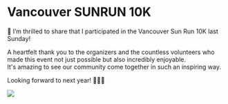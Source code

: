 # Vancouver SUNRUN 10K

🎉 I’m thrilled to share that I participated in the Vancouver Sun Run 10K last Sunday! <br>

A heartfelt thank you to the organizers and the countless volunteers who made this event not just possible but also incredibly enjoyable. <br>
It's amazing to see our community come together in such an inspiring way. <br>

Looking forward to next year! 🏃‍♂️🌞 <br>

<img src="https://github.com/hul08/hul08.github.io/assets/79688638/ff681a4e-0b65-42cd-a4ad-2fa524f5586c">
